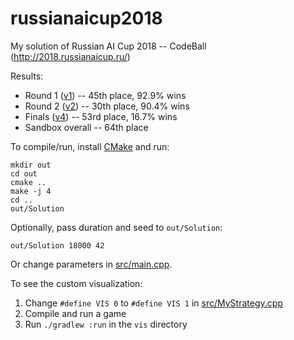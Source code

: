 russianaicup2018
================

My solution of Russian AI Cup 2018 -- CodeBall (http://2018.russianaicup.ru/)

Results:
* Round 1 ([v1](a011e70)) -- 45th place, 92.9% wins
* Round 2 ([v2](8f3cfd6)) -- 30th place, 90.4% wins
* Finals ([v4](882693e)) -- 53rd place, 16.7% wins
* Sandbox overall -- 64th place

To compile/run, install [CMake](https://cmake.org) and run:

    mkdir out
    cd out
    cmake ..
    make -j 4
    cd ..
    out/Solution

Optionally, pass duration and seed to `out/Solution`:

    out/Solution 18000 42

Or change parameters in [src/main.cpp](src/main.cpp).

To see the custom visualization:
1. Change `#define VIS 0` to `#define VIS 1` in [src/MyStrategy.cpp](src/MyStrategy.cpp)
2. Compile and run a game
1. Run `./gradlew :run` in the `vis` directory
